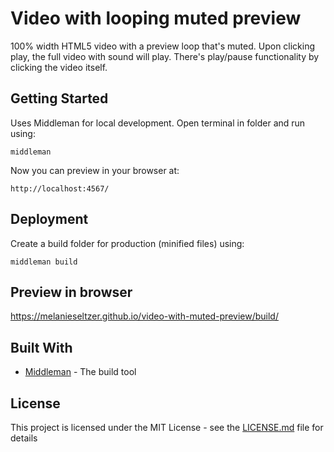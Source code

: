 # Video with looping muted preview
100% width HTML5 video with a preview loop that's muted. Upon clicking play, the full video with sound will play. There's play/pause functionality by clicking the video itself.

## Getting Started
Uses Middleman for local development. Open terminal in folder and run using:
```
middleman
```
Now you can preview in your browser at:

```
http://localhost:4567/
```

## Deployment
Create a build folder for production (minified files) using:

```
middleman build
```

## Preview in browser
https://melanieseltzer.github.io/video-with-muted-preview/build/

## Built With
* [Middleman](https://middlemanapp.com/) - The build tool

## License
This project is licensed under the MIT License - see the [LICENSE.md](LICENSE.md) file for details
